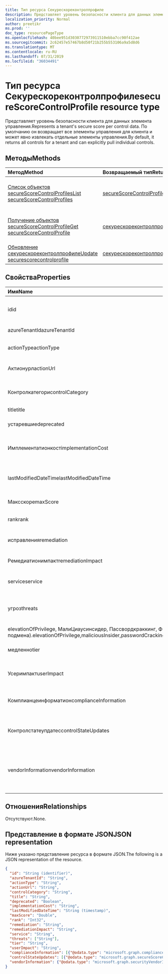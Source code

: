 ```yaml
---
title: Тип ресурса Секурескореконтролпрофиле
description: Представляет уровень безопасности клиента для данных элемента управления. По умолчанию он возвращает все элементы управления для клиента и может явно извлекать отдельные элементы управления.
localization_priority: Normal
author: preetikr
ms.prod: ''
doc_type: resourcePageType
ms.openlocfilehash: 40bee951d3030772973911510ebba7cc90f412ae
ms.sourcegitcommit: 2c62457e57467b8d50f21b255b553106a9a5d8d6
ms.translationtype: MT
ms.contentlocale: ru-RU
ms.lasthandoff: 07/31/2019
ms.locfileid: "36034491"
---
```

# <a name="securescorecontrolprofile-resource-type"></a><span data-ttu-id="d10d5-104">Тип ресурса Секурескореконтролпрофиле</span><span class="sxs-lookup"><span data-stu-id="d10d5-104">secureScoreControlProfile resource type</span></span>

<span data-ttu-id="d10d5-105">Представляет уровень безопасности клиента для данных элемента управления.</span><span class="sxs-lookup"><span data-stu-id="d10d5-105">Represents a tenant's secure score per control data.</span></span> <span data-ttu-id="d10d5-106">По умолчанию он возвращает все элементы управления для клиента и может явно извлекать отдельные элементы управления.</span><span class="sxs-lookup"><span data-stu-id="d10d5-106">By default, it returns all controls for a tenant and can explicitly pull individual controls.</span></span>


## <a name="methods"></a><span data-ttu-id="d10d5-107">Методы</span><span class="sxs-lookup"><span data-stu-id="d10d5-107">Methods</span></span>

| <span data-ttu-id="d10d5-108">Метод</span><span class="sxs-lookup"><span data-stu-id="d10d5-108">Method</span></span>   | <span data-ttu-id="d10d5-109">Возвращаемый тип</span><span class="sxs-lookup"><span data-stu-id="d10d5-109">Return Type</span></span>|<span data-ttu-id="d10d5-110">Описание</span><span class="sxs-lookup"><span data-stu-id="d10d5-110">Description</span></span>|
|:---------------|:--------|:----------|
|[<span data-ttu-id="d10d5-111">Список объектов secureScoreControlProfiles</span><span class="sxs-lookup"><span data-stu-id="d10d5-111">List secureScoreControlProfiles</span></span>](../api/security-list-securescorecontrolprofiles.md) | [<span data-ttu-id="d10d5-112">secureScoreControlProfile</span><span class="sxs-lookup"><span data-stu-id="d10d5-112">secureScoreControlProfile</span></span>](securescorecontrolprofile.md) |<span data-ttu-id="d10d5-113">Чтение свойств и метаданных объекта Секурескореконтролпрофилес.</span><span class="sxs-lookup"><span data-stu-id="d10d5-113">Read properties and metadata of a secureScoreControlProfiles object.</span></span>|
|[<span data-ttu-id="d10d5-114">Получение объектов secureScoreControlProfile</span><span class="sxs-lookup"><span data-stu-id="d10d5-114">Get secureScoreControlProfile</span></span>](../api/securescorecontrolprofile-get.md) | [<span data-ttu-id="d10d5-115">секурескореконтролпрофиле</span><span class="sxs-lookup"><span data-stu-id="d10d5-115">securescorecontrolprofile</span></span>](securescorecontrolprofile.md) |<span data-ttu-id="d10d5-116">Чтение свойств и метаданных объекта Секурескореконтролпрофилес.</span><span class="sxs-lookup"><span data-stu-id="d10d5-116">Read properties and metadata of a secureScoreControlProfiles object.</span></span>|
|[<span data-ttu-id="d10d5-117">Обновление секурескореконтролпрофиле</span><span class="sxs-lookup"><span data-stu-id="d10d5-117">Update securescorecontrolprofile</span></span>](../api/securescorecontrolprofile-update.md) | [<span data-ttu-id="d10d5-118">секурескореконтролпрофиле</span><span class="sxs-lookup"><span data-stu-id="d10d5-118">securescorecontrolprofile</span></span>](securescorecontrolprofile.md) |<span data-ttu-id="d10d5-119">Обновление объекта секурескореконтролпрофиле.</span><span class="sxs-lookup"><span data-stu-id="d10d5-119">Update an securescorecontrolprofile object.</span></span> |


## <a name="properties"></a><span data-ttu-id="d10d5-120">Свойства</span><span class="sxs-lookup"><span data-stu-id="d10d5-120">Properties</span></span>

|<span data-ttu-id="d10d5-121">Имя</span><span class="sxs-lookup"><span data-stu-id="d10d5-121">Name</span></span> |<span data-ttu-id="d10d5-122">Тип</span><span class="sxs-lookup"><span data-stu-id="d10d5-122">Type</span></span> |<span data-ttu-id="d10d5-123">Описание</span><span class="sxs-lookup"><span data-stu-id="d10d5-123">Description</span></span> |
|:--|:--|:--|
|<span data-ttu-id="d10d5-124">id</span><span class="sxs-lookup"><span data-stu-id="d10d5-124">id</span></span>|<span data-ttu-id="d10d5-125">String</span><span class="sxs-lookup"><span data-stu-id="d10d5-125">String</span></span>|<span data-ttu-id="d10d5-126">GUID или уникальный идентификатор, созданный поставщиком.</span><span class="sxs-lookup"><span data-stu-id="d10d5-126">Provider-generated GUID/unique identifier.</span></span> <span data-ttu-id="d10d5-127">Только для чтения.</span><span class="sxs-lookup"><span data-stu-id="d10d5-127">Read-only.</span></span> <span data-ttu-id="d10d5-128">Обязательный атрибут.</span><span class="sxs-lookup"><span data-stu-id="d10d5-128">Required.</span></span>|
|<span data-ttu-id="d10d5-129">azureTenantId</span><span class="sxs-lookup"><span data-stu-id="d10d5-129">azureTenantId</span></span>|<span data-ttu-id="d10d5-130">String</span><span class="sxs-lookup"><span data-stu-id="d10d5-130">String</span></span>|<span data-ttu-id="d10d5-131">Строка GUID для идентификатора клиента.</span><span class="sxs-lookup"><span data-stu-id="d10d5-131">GUID string for tenant ID.</span></span>|
|<span data-ttu-id="d10d5-132">actionType</span><span class="sxs-lookup"><span data-stu-id="d10d5-132">actionType</span></span>|<span data-ttu-id="d10d5-133">String</span><span class="sxs-lookup"><span data-stu-id="d10d5-133">String</span></span>|<span data-ttu-id="d10d5-134">Тип действия управления (config, проверка, поведение).</span><span class="sxs-lookup"><span data-stu-id="d10d5-134">Control action type (Config, Review, Behavior).</span></span>|
|<span data-ttu-id="d10d5-135">Актионурл</span><span class="sxs-lookup"><span data-stu-id="d10d5-135">actionUrl</span></span>|<span data-ttu-id="d10d5-136">String</span><span class="sxs-lookup"><span data-stu-id="d10d5-136">String</span></span>|<span data-ttu-id="d10d5-137">URL-адрес, по которому можно выполнить действия с элементом управления.</span><span class="sxs-lookup"><span data-stu-id="d10d5-137">URL to where the control can be actioned.</span></span> |
|<span data-ttu-id="d10d5-138">Контролкатегори</span><span class="sxs-lookup"><span data-stu-id="d10d5-138">controlCategory</span></span>|<span data-ttu-id="d10d5-139">String</span><span class="sxs-lookup"><span data-stu-id="d10d5-139">String</span></span>|<span data-ttu-id="d10d5-140">Категория действий управления (идентификация, данные, устройство, приложения, инфраструктура).</span><span class="sxs-lookup"><span data-stu-id="d10d5-140">Control action category (Identity, Data, Device, Apps, Infrastructure).</span></span>|
|<span data-ttu-id="d10d5-141">title</span><span class="sxs-lookup"><span data-stu-id="d10d5-141">title</span></span>|<span data-ttu-id="d10d5-142">Строка</span><span class="sxs-lookup"><span data-stu-id="d10d5-142">String</span></span>|<span data-ttu-id="d10d5-143">Название элемента управления.</span><span class="sxs-lookup"><span data-stu-id="d10d5-143">Title of the control.</span></span>|
|<span data-ttu-id="d10d5-144">устаревшие</span><span class="sxs-lookup"><span data-stu-id="d10d5-144">deprecated</span></span>|<span data-ttu-id="d10d5-145">Boolean</span><span class="sxs-lookup"><span data-stu-id="d10d5-145">Boolean</span></span>|<span data-ttu-id="d10d5-146">Флаг, указывающий, является ли элемент управления амортизировано.</span><span class="sxs-lookup"><span data-stu-id="d10d5-146">Flag to indicate if a control is depreciated.</span></span>|
|<span data-ttu-id="d10d5-147">Имплементатионкост</span><span class="sxs-lookup"><span data-stu-id="d10d5-147">implementationCost</span></span>|<span data-ttu-id="d10d5-148">String</span><span class="sxs-lookup"><span data-stu-id="d10d5-148">String</span></span>|<span data-ttu-id="d10d5-149">Стоимость ресурсов элемента управления имплемментатинг (минимальная, средняя, высокая).</span><span class="sxs-lookup"><span data-stu-id="d10d5-149">Resource cost of implemmentating control (low, moderate, high).</span></span>|
|<span data-ttu-id="d10d5-150">lastModifiedDateTime</span><span class="sxs-lookup"><span data-stu-id="d10d5-150">lastModifiedDateTime</span></span>|<span data-ttu-id="d10d5-151">DateTimeOffset</span><span class="sxs-lookup"><span data-stu-id="d10d5-151">DateTimeOffset</span></span>|<span data-ttu-id="d10d5-152">Время последнего изменения объекта профиля элемента управления.</span><span class="sxs-lookup"><span data-stu-id="d10d5-152">Time at which the control profile entity was last modified.</span></span> <span data-ttu-id="d10d5-153">Тип timestamp представляет дату и время</span><span class="sxs-lookup"><span data-stu-id="d10d5-153">The Timestamp type represents date and time</span></span>| 
|<span data-ttu-id="d10d5-154">Максскоре</span><span class="sxs-lookup"><span data-stu-id="d10d5-154">maxScore</span></span>|<span data-ttu-id="d10d5-155">Двойное</span><span class="sxs-lookup"><span data-stu-id="d10d5-155">Double</span></span>|<span data-ttu-id="d10d5-156">максимальный достижимый показатель для элемента управления.</span><span class="sxs-lookup"><span data-stu-id="d10d5-156">max attainable score for the control.</span></span>|
|<span data-ttu-id="d10d5-157">rank</span><span class="sxs-lookup"><span data-stu-id="d10d5-157">rank</span></span>|<span data-ttu-id="d10d5-158">Int32</span><span class="sxs-lookup"><span data-stu-id="d10d5-158">Int32</span></span>|<span data-ttu-id="d10d5-159">Ранжирование стека для элемента управления корпорации Майкрософт.</span><span class="sxs-lookup"><span data-stu-id="d10d5-159">Microsoft's stack ranking of control.</span></span>|
|<span data-ttu-id="d10d5-160">исправления</span><span class="sxs-lookup"><span data-stu-id="d10d5-160">remediation</span></span>|<span data-ttu-id="d10d5-161">String</span><span class="sxs-lookup"><span data-stu-id="d10d5-161">String</span></span>|<span data-ttu-id="d10d5-162">Описание того, что будет исправлено элементом управления.</span><span class="sxs-lookup"><span data-stu-id="d10d5-162">Description of what the control will help remediate.</span></span>|
|<span data-ttu-id="d10d5-163">Ремедиатионимпакт</span><span class="sxs-lookup"><span data-stu-id="d10d5-163">remediationImpact</span></span>|<span data-ttu-id="d10d5-164">String</span><span class="sxs-lookup"><span data-stu-id="d10d5-164">String</span></span>|<span data-ttu-id="d10d5-165">Описание влияния на пользователей об исправлении.</span><span class="sxs-lookup"><span data-stu-id="d10d5-165">Description of the impact on users of the remediation.</span></span>|
|<span data-ttu-id="d10d5-166">service</span><span class="sxs-lookup"><span data-stu-id="d10d5-166">service</span></span>|<span data-ttu-id="d10d5-167">String</span><span class="sxs-lookup"><span data-stu-id="d10d5-167">String</span></span>|<span data-ttu-id="d10d5-168">Служба, которая владеет элементом управления (Exchange, SharePoint, Azure AD).</span><span class="sxs-lookup"><span data-stu-id="d10d5-168">Service that owns the control (Exchange, Sharepoint, Azure AD).</span></span>|
|<span data-ttu-id="d10d5-169">угроз</span><span class="sxs-lookup"><span data-stu-id="d10d5-169">threats</span></span>|<span data-ttu-id="d10d5-170">Коллекция строк</span><span class="sxs-lookup"><span data-stu-id="d10d5-170">String collection</span></span>|<span data-ttu-id="d10d5-171">Список угроз, по которым элемент управления уменьшается (Аккаунтбреач, удаление, Датаексфилтратион, удаление)</span><span class="sxs-lookup"><span data-stu-id="d10d5-171">List of threats the control mitigates (accountBreach,dataDeletion,dataExfiltration,dataSpillage,</span></span>
<span data-ttu-id="d10d5-172">elevationOfPrivilege, МалиЦиаусинсидер, Пассвордкраккинг, Фишингорвхалинг, подмена).</span><span class="sxs-lookup"><span data-stu-id="d10d5-172">elevationOfPrivilege,maliciousInsider,passwordCracking,phishingOrWhaling,spoofing).</span></span>|
|<span data-ttu-id="d10d5-173">медленно</span><span class="sxs-lookup"><span data-stu-id="d10d5-173">tier</span></span>|<span data-ttu-id="d10d5-174">String</span><span class="sxs-lookup"><span data-stu-id="d10d5-174">String</span></span>|<span data-ttu-id="d10d5-175">Уровень управления (ядро, Глубокая защита, расширенная)</span><span class="sxs-lookup"><span data-stu-id="d10d5-175">Control tier (Core, Defense in Depth, Advanced.)</span></span>   |
|<span data-ttu-id="d10d5-176">Усеримпакт</span><span class="sxs-lookup"><span data-stu-id="d10d5-176">userImpact</span></span>|<span data-ttu-id="d10d5-177">String</span><span class="sxs-lookup"><span data-stu-id="d10d5-177">String</span></span>|<span data-ttu-id="d10d5-178">Пользовательское воздействие на реализацию элемента управления (минимальный, средний, высокий).</span><span class="sxs-lookup"><span data-stu-id="d10d5-178">User impact of implementing control (low, moderate, high).</span></span>   |
|<span data-ttu-id="d10d5-179">Комплианцеинформатион</span><span class="sxs-lookup"><span data-stu-id="d10d5-179">complianceInformation</span></span>|<span data-ttu-id="d10d5-180">Коллекция [комплианцеинформатион](complianceinformation.md)</span><span class="sxs-lookup"><span data-stu-id="d10d5-180">[complianceInformation](complianceinformation.md) collection</span></span>|<span data-ttu-id="d10d5-181">Коллекция сведений о соответствии, связанных с контролем безопасности по показателю</span><span class="sxs-lookup"><span data-stu-id="d10d5-181">The collection of compliance information associated with secure score control</span></span>|
|<span data-ttu-id="d10d5-182">Контролстатеупдатес</span><span class="sxs-lookup"><span data-stu-id="d10d5-182">controlStateUpdates</span></span>|<span data-ttu-id="d10d5-183">Коллекция [секурескореконтролстатеупдате](securescorecontrolstateupdate.md)</span><span class="sxs-lookup"><span data-stu-id="d10d5-183">[secureScoreControlStateUpdate](securescorecontrolstateupdate.md) collection</span></span>|<span data-ttu-id="d10d5-184">Флаг, указывающий, где клиент пометил элемент управления (игнорируется, thirdParty, проверен) (поддерживает [Обновление](../api/securescorecontrolprofile-update.md)).</span><span class="sxs-lookup"><span data-stu-id="d10d5-184">Flag to indicate where the tenant has marked a control (ignored, thirdParty, reviewed) (supports [update](../api/securescorecontrolprofile-update.md)).</span></span>|
|<span data-ttu-id="d10d5-185">vendorInformation</span><span class="sxs-lookup"><span data-stu-id="d10d5-185">vendorInformation</span></span>|[<span data-ttu-id="d10d5-186">securityVendorInformation</span><span class="sxs-lookup"><span data-stu-id="d10d5-186">securityVendorInformation</span></span>](securityvendorinformation.md)|<span data-ttu-id="d10d5-187">Сложный тип, содержащий сведения о продукте, поставщике, поставщике и подобеспечении безопасности (например, Vendor = Microsoft; Provider = Секурескоре).</span><span class="sxs-lookup"><span data-stu-id="d10d5-187">Complex type containing details about the security product/service vendor, provider, and subprovider (for example, vendor=Microsoft; provider=SecureScore).</span></span> <span data-ttu-id="d10d5-188">Обязательно.</span><span class="sxs-lookup"><span data-stu-id="d10d5-188">Required.</span></span>|

## <a name="relationships"></a><span data-ttu-id="d10d5-189">Отношения</span><span class="sxs-lookup"><span data-stu-id="d10d5-189">Relationships</span></span>

<span data-ttu-id="d10d5-190">Отсутствуют.</span><span class="sxs-lookup"><span data-stu-id="d10d5-190">None.</span></span>

## <a name="json-representation"></a><span data-ttu-id="d10d5-191">Представление в формате JSON</span><span class="sxs-lookup"><span data-stu-id="d10d5-191">JSON representation</span></span>

<span data-ttu-id="d10d5-192">Ниже указано представление ресурса в формате JSON.</span><span class="sxs-lookup"><span data-stu-id="d10d5-192">The following is a JSON representation of the resource.</span></span>

<!-- {
  "blockType": "resource",
  "optionalProperties": [

  ],
  "@odata.type": "microsoft.graph.secureScoreControlProfile"
}-->

```json
{
  "id": "String (identifier)",
  "azureTenantId": "String",
  "actionType": "String",
  "actionUrl": "String",
  "controlCategory": "String",
  "title": "String", 
  "deprecated": "Boolean",
  "implementationCost": "String",
  "lastModifiedDateTime": "String (timestamp)",
  "maxScore": "Double",
  "rank": "Int32",
  "remediation": "String",
  "remediationImpact": "String",
  "service": "String",
  "threats": ["String"],
  "tier": "String",
  "userImpact": "String",
  "complianceInformation": [{"@odata.type": "microsoft.graph.complianceInformation"}], 
  "controlStateUpdates": [{"@odata.type": "microsoft.graph.secureScoreControlStateUpdate"}],
  "vendorInformation": {"@odata.type": "microsoft.graph.securityVendorInformation"},
}

```
<!-- uuid: 8fcb5dbc-d5aa-4681-8e31-b001d5168d79
2015-10-25 14:57:30 UTC -->
<!-- {
  "type": "#page.annotation",
  "description": "secureScoreControlProfiles resource",
  "keywords": "",
  "section": "documentation",
  "tocPath": ""
}-->
